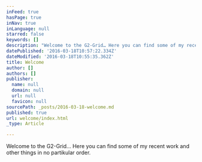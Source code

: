 ```yaml
---
inFeed: true
hasPage: true
inNav: true
inLanguage: null
starred: false
keywords: []
description: "Welcome to the G2-Grid… Here you can find some of my recent work and other things in no partikular order.\_"
datePublished: '2016-03-18T10:57:22.334Z'
dateModified: '2016-03-18T10:55:35.362Z'
title: Welcome
author: []
authors: []
publisher:
  name: null
  domain: null
  url: null
  favicon: null
sourcePath: _posts/2016-03-18-welcome.md
published: true
url: welcome/index.html
_type: Article

---
```

Welcome to the G2-Grid... Here you can find some of my recent work and other things in no partikular order.